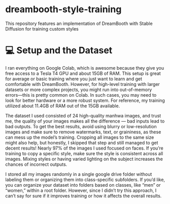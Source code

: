 # dreambooth-style-training
This repository features an implementation of DreamBooth with Stable Diffusion for training custom styles
# 💻 Setup and the Dataset
I ran everything on Google Colab, which is awesome because they give you free access to a Tesla T4 GPU and about 15GB of RAM. This setup is great for average or basic training where you just want to learn and get comfortable with DreamBooth. However, for high-level training with larger datasets or more complex projects, you might run into out-of-memory errors—this is pretty common on Colab. In such cases, you may need to look for better hardware or a more robust system. For reference, my training utilized about 11.4GB of RAM out of the 15GB available. 

The dataset I used consisted of 24 high-quality manhwa images, and trust me, the quality of your images makes all the difference — bad inputs lead to bad outputs. To get the best results, avoid using blurry or low-resolution images and make sure to remove watermarks, text, or graininess, as these can mess up the model’s training. Cropping all images to the same size might also help, but honestly, I skipped that step and still managed to get decent results! Nearly 97% of the images I used focused on faces. If you’re training to copy a specific style, make sure the style is consistent across all images. Mixing styles or having varied lighting on the subject increases the chances of incorrect outputs. 

I stored all my images randomly in a single google drive folder without labeling them or organizing them into class-specific subfolders. If you’d like, you can organize your dataset into folders based on classes, like “men” or “women,” within a root folder. However, since I didn’t try this approach, I can’t say for sure if it improves training or how it affects the overall results.
